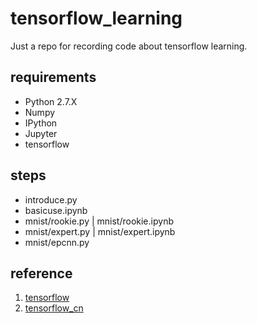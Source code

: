 # tensorflow_learning
Just a repo for recording code about tensorflow learning.

## requirements

* Python 2.7.X
* Numpy
* IPython
* Jupyter
* tensorflow

## steps

- introduce.py
- basicuse.ipynb
- mnist/rookie.py | mnist/rookie.ipynb
- mnist/expert.py | mnist/expert.ipynb
- mnist/epcnn.py

## reference

1. [tensorflow](www.tensorflow.org/)
2. [tensorflow_cn](http://wiki.jikexueyuan.com/project/tensorflow-zh/)

